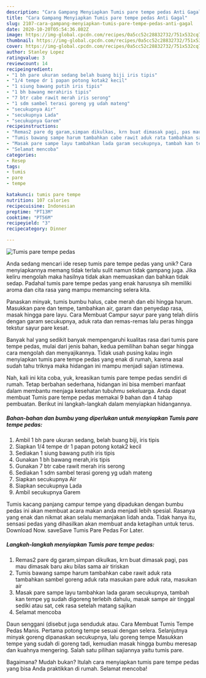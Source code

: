 ```yaml
---
description: "Cara Gampang Menyiapkan Tumis pare tempe pedas Anti Gagal"
title: "Cara Gampang Menyiapkan Tumis pare tempe pedas Anti Gagal"
slug: 2107-cara-gampang-menyiapkan-tumis-pare-tempe-pedas-anti-gagal
date: 2020-10-20T05:54:36.802Z
image: https://img-global.cpcdn.com/recipes/0a5cc52c28832732/751x532cq70/tumis-pare-tempe-pedas-foto-resep-utama.jpg
thumbnail: https://img-global.cpcdn.com/recipes/0a5cc52c28832732/751x532cq70/tumis-pare-tempe-pedas-foto-resep-utama.jpg
cover: https://img-global.cpcdn.com/recipes/0a5cc52c28832732/751x532cq70/tumis-pare-tempe-pedas-foto-resep-utama.jpg
author: Stanley Lopez
ratingvalue: 3
reviewcount: 14
recipeingredient:
- "1 bh pare ukuran sedang belah buang biji iris tipis"
- "1/4 tempe dr 1 papan potong kotak2 kecil"
- "1 siung bawang putih iris tipis"
- "1 bh bawang merahiris tipis"
- "7 btr cabe rawit merah iris serong"
- "1 sdm sambel terasi goreng yg udah mateng"
- "secukupnya Air"
- "secukupnya Lada"
- "secukupnya Garem"
recipeinstructions:
- "Remas2 pare dg garam,simpan dikulkas, krn buat dimasak pagi, pas mau dimasak baru aku bilas sama air tiriskan"
- "Tumis bawang sampe harum tambahkan cabe rawit aduk rata tambahkan sambel goreng aduk rata masukan pare aduk rata, masukan air"
- "Masak pare sampe layu tambahkan lada garam secukupnya, tambah kan tempe yg sudah digoreng terlebih dahulu, masak sampe air tinggal sediki atau sat, cek rasa setelah matang sajikan"
- "Selamat mencoba"
categories:
- Resep
tags:
- tumis
- pare
- tempe

katakunci: tumis pare tempe 
nutrition: 107 calories
recipecuisine: Indonesian
preptime: "PT13M"
cooktime: "PT56M"
recipeyield: "3"
recipecategory: Dinner

---
```



![Tumis pare tempe pedas](https://img-global.cpcdn.com/recipes/0a5cc52c28832732/751x532cq70/tumis-pare-tempe-pedas-foto-resep-utama.jpg)

Anda sedang mencari ide resep tumis pare tempe pedas yang unik? Cara menyiapkannya memang tidak terlalu sulit namun tidak gampang juga. Jika keliru mengolah maka hasilnya tidak akan memuaskan dan bahkan tidak sedap. Padahal tumis pare tempe pedas yang enak harusnya sih memiliki aroma dan cita rasa yang mampu memancing selera kita.

Panaskan minyak, tumis bumbu halus, cabe merah dan ebi hingga harum. Masukkan pare dan tempe, tambahkan air, garam dan penyedap rasa, masak hingga pare layu. Cara Membuat Campur sayur pare yang telah diiris dengan garam secukupnya, aduk rata dan remas-remas lalu peras hingga tekstur sayur pare kesat.

Banyak hal yang sedikit banyak mempengaruhi kualitas rasa dari tumis pare tempe pedas, mulai dari jenis bahan, kedua pemilihan bahan segar hingga cara mengolah dan menyajikannya. Tidak usah pusing kalau ingin menyiapkan tumis pare tempe pedas yang enak di rumah, karena asal sudah tahu triknya maka hidangan ini mampu menjadi sajian istimewa.


Nah, kali ini kita coba, yuk, kreasikan tumis pare tempe pedas sendiri di rumah. Tetap berbahan sederhana, hidangan ini bisa memberi manfaat dalam membantu menjaga kesehatan tubuhmu sekeluarga. Anda dapat membuat Tumis pare tempe pedas memakai 9 bahan dan 4 tahap pembuatan. Berikut ini langkah-langkah dalam menyiapkan hidangannya.

<!--inarticleads1-->

##### Bahan-bahan dan bumbu yang diperlukan untuk menyiapkan Tumis pare tempe pedas:

1. Ambil 1 bh pare ukuran sedang, belah buang biji, iris tipis
1. Siapkan 1/4 tempe dr 1 papan potong kotak2 kecil
1. Sediakan 1 siung bawang putih iris tipis
1. Gunakan 1 bh bawang merah,iris tipis
1. Gunakan 7 btr cabe rawit merah iris serong
1. Sediakan 1 sdm sambel terasi goreng yg udah mateng
1. Siapkan secukupnya Air
1. Siapkan secukupnya Lada
1. Ambil secukupnya Garem


Tumis kacang panjang campur tempe yang dipadukan dengan bumbu pedas ini akan membuat acara makan anda menjadi lebih spesial. Rasanya yang enak dan nikmat akan selalu memanjakan lidah anda. Tidak hanya itu, sensasi pedas yang dihasilkan akan membuat anda ketagihan untuk terus. Download Now. saveSave Tumis Pare Pedas For Later. 

<!--inarticleads2-->

##### Langkah-langkah menyiapkan Tumis pare tempe pedas:

1. Remas2 pare dg garam,simpan dikulkas, krn buat dimasak pagi, pas mau dimasak baru aku bilas sama air tiriskan
1. Tumis bawang sampe harum tambahkan cabe rawit aduk rata tambahkan sambel goreng aduk rata masukan pare aduk rata, masukan air
1. Masak pare sampe layu tambahkan lada garam secukupnya, tambah kan tempe yg sudah digoreng terlebih dahulu, masak sampe air tinggal sediki atau sat, cek rasa setelah matang sajikan
1. Selamat mencoba


Daun senggani (disebut juga senduduk atau. Cara Membuat Tumis Tempe Pedas Manis. Pertama potong tempe sesuai dengan selera. Selanjutnya minyak goreng dipanaskan secukupnya, lalu goreng tempe Masukkan tempe yang sudah di goreng tadi, kemudian masak hingga bumbu meresap dan kuahnya mengering. Salah satu pilihan sajiannya yaitu tumis pare. 

Bagaimana? Mudah bukan? Itulah cara menyiapkan tumis pare tempe pedas yang bisa Anda praktikkan di rumah. Selamat mencoba!
